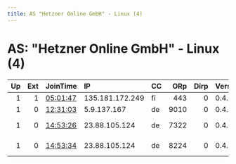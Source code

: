 ```yaml
---
title: AS "Hetzner Online GmbH" - Linux (4)
---
```


# AS: "Hetzner Online GmbH" - Linux (4)

|   Up |   Ext | JoinTime                                                                                              | IP              | CC   |   ORp |   Dirp | Version   | Contact                  | Nickname        |   eFamMembers |
|-----:|------:|:------------------------------------------------------------------------------------------------------|:----------------|:-----|------:|-------:|:----------|:-------------------------|:----------------|--------------:|
|    1 |     1 | [05:01:47](https://nusenu.github.io/OrNetStats/w/relay/225F19E5300DD6EE81ECE959C8FAB10FEB4A1323.html) | 135.181.172.249 | fi   |   443 |      0 | 0.4.6.9   | None                     | Unnamed         |             1 |
|    1 |     0 | [12:31:03](https://nusenu.github.io/OrNetStats/w/relay/14CC7DB3F6F7BE98D57CBEDC37FBC49232C7FD0D.html) | 5.9.137.167     | de   |  9010 |      0 | 0.4.6.10  | None                     | justhelpingout  |             1 |
|    1 |     0 | [14:53:26](https://nusenu.github.io/OrNetStats/w/relay/4DEAA21675F356DA442E288C905C90AAD6D24C47.html) | 23.88.105.124   | de   |  7322 |      0 | 0.4.6.9   | email:abuse lokodlare.co | hetzDEicebeer45 |           146 |
|    1 |     0 | [14:53:34](https://nusenu.github.io/OrNetStats/w/relay/9D66ECAED38E54D784CD5717703DF83022FB64F4.html) | 23.88.105.124   | de   |  8224 |      0 | 0.4.6.9   | email:abuse lokodlare.co | hetzDEicebeer46 |           146 |
